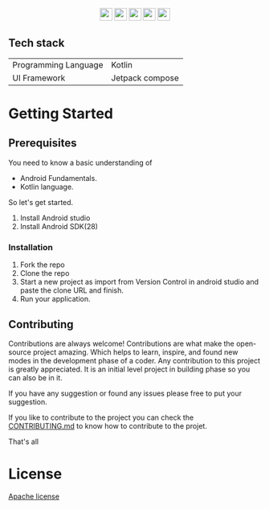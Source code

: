 
<p align = "center">
      <img src = "https://badgen.net/badge/Open%20Source%20%3F/Yes%21/blue?icon=github" height = 25/>
      <a href= "https://github.com/kodeflap/Algo_Guide/tags ">
      <!-- <img src = "https://img.shields.io/github/release/kodeFlap/Algo_Guide.svg" height = 25/></a> -->
      <a href= "https://github.com/kodeflap/Parallel/blob/master/LICENSE ">
      <img src = "https://img.shields.io/github/license/kodeFlap/Parallel.svg" height = 25/></a>
      <img src = "https://img.shields.io/github/contributors/kodeFlap/Parallel.svg" height = 25/></a>
      <img src = "https://img.shields.io/badge/PRs-welcome-brightgreen.svg?style=flat-square" height = 25/>
      <a href= "https://gitHub.com/kodeflap/Algo_Guide/issues/ ">
      <img src = "https://img.shields.io/github/issues/kodeFlap/Parallel.svg" height = 25/></a>
</p>

## Tech stack

<table>
  <tr>
     <td>Programming Language</td>
     <td>Kotlin</td>
  </tr>
   <tr>
    <td>UI Framework</td>
    <td>Jetpack compose</td>
   </tr>
</table>

# Getting Started

## Prerequisites
 
You need to know a basic understanding of 

- Android Fundamentals.
- Kotlin language.

So let's get started.

1. Install Android studio
2. Install Android SDK(28)

### Installation

1. Fork the repo
2. Clone the repo
3. Start a new project as import from Version Control in android studio and paste the clone URL and finish.
4. Run your application.

## Contributing

Contributions are always welcome!
Contributions are what make the open-source project amazing. Which helps to learn, inspire, and found new modes in the development phase of a coder. Any contribution to this project is greatly appreciated. It is an initial level project in building phase so you can also be in it.

If you have any suggestion or found any issues please free to put your suggestion.

If you like to contribute to the project you can check the [CONTRIBUTING.md](https://github.com/kodeflap/Parallel/blob/master/CONTRIBUTING.md) to know how to contribute to the projet.

That's all

# License

[Apache license](LICENSE)



